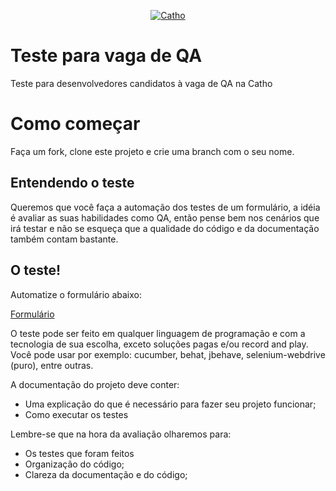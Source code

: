 <p align="center">
  <a href="http://www.catho.com.br">
      <img src="http://static.catho.com.br/svg/site/logoCathoB2c.svg" alt="Catho"/>
  </a>
</p>

# Teste para vaga de QA 
Teste para desenvolvedores candidatos à vaga de QA na Catho

# Como começar 
Faça um fork, clone este projeto e crie uma branch com o seu nome.

## Entendendo o teste
Queremos que você faça a automação dos testes de um formulário, a idéia é avaliar as suas habilidades como QA, então pense bem nos cenários que irá testar e não se esqueça que a qualidade do código e da documentação também contam bastante.

## O teste!
Automatize o formulário abaixo:

 <a href="https://www.w3schools.com/php/demo_form_validation_complete.php">Formulário</a>
 
 O teste pode ser feito em qualquer linguagem de programação e com a tecnologia de sua escolha, exceto soluções pagas e/ou record and play.
 Você pode usar por exemplo: cucumber, behat, jbehave, selenium-webdrive (puro), entre outras.

A documentação do projeto deve conter:
- Uma explicação do que é necessário para fazer seu projeto funcionar;
- Como executar os testes

Lembre-se que na hora da avaliação olharemos para:
- Os testes que foram feitos
- Organização do código;
- Clareza da documentação e do código;

